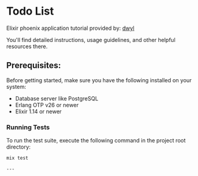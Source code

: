 # Todo List

Elixir phoenix application tutorial provided by: [dwyl](https://github.com/dwyl/phoenix-todo-list-tutorial.git)

You'll find detailed instructions, usage guidelines, and other helpful resources there.

## Prerequisites:

Before getting started, make sure you have the following installed on your system:

- Database server like PostgreSQL
- Erlang OTP v26 or newer
- Elixir 1.14 or newer


### Running Tests

To run the test suite, execute the following command in the project root directory:

```bash
mix test

--- 